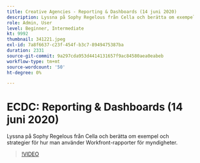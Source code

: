 ```yaml
---
title: Creative Agencies - Reporting & Dashboards (14 juni 2020)
description: Lyssna på Sophy Regelous från Cella och berätta om exempel och strategier för hur man använder Workfront-rapporter för myndigheter.
role: Admin, User
level: Beginner, Intermediate
kt: 9992
thumbnail: 341221.jpeg
exl-id: 7a8f6637-c23f-454f-b3c7-8949475387ba
duration: 2331
source-git-commit: 9a297cda953d4414131657f9ac84580aea0eabeb
workflow-type: tm+mt
source-wordcount: '50'
ht-degree: 0%

---
```


# ECDC: Reporting &amp; Dashboards (14 juni 2020)

Lyssna på Sophy Regelous från Cella och berätta om exempel och strategier för hur man använder Workfront-rapporter för myndigheter.

>[!VIDEO](https://video.tv.adobe.com/v/341221/?quality=12&learn=on)
